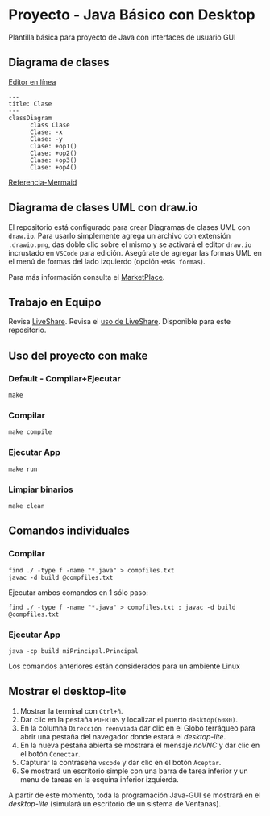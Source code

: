 # Proyecto - Java Básico con Desktop 

Plantilla básica para proyecto de Java con interfaces de usuario GUI

## Diagrama de clases
[Editor en línea](https://mermaid.live/)
```mermaid
---
title: Clase
---
classDiagram
      class Clase
      Clase: -x
      Clase: -y
      Clase: +op1()
      Clase: +op2()
      Clase: +op3()
      Clase: +op4()
```
[Referencia-Mermaid](https://mermaid.js.org/syntax/classDiagram.html)

## Diagrama de clases UML con draw.io
El repositorio está configurado para crear Diagramas de clases UML con ```draw.io```. Para usarlo simplemente agrega un archivo con extensión ```.drawio.png```, das doble clic sobre el mismo y se activará el editor ```draw.io``` incrustado en ```VSCode``` para edición. Asegúrate de agregar las formas UML en el menú de formas del lado izquierdo (opción ```+Más formas```).

Para más información consulta el [MarketPlace](https://marketplace.visualstudio.com/items?itemName=hediet.vscode-drawio).


## Trabajo en Equipo

Revisa [LiveShare](https://youtu.be/9QXwSg9-2qQ). Revisa el [uso de LiveShare](https://www.youtube.com/watch?v=nj535VbE9pQ). Disponible para este repositorio.

## Uso del proyecto con make

### Default - Compilar+Ejecutar
```
make
```
### Compilar
```
make compile
```
### Ejecutar App
```
make run
```
### Limpiar binarios
```
make clean
```
## Comandos individuales
### Compilar

```
find ./ -type f -name "*.java" > compfiles.txt
javac -d build @compfiles.txt
```
Ejecutar ambos comandos en 1 sólo paso:

```
find ./ -type f -name "*.java" > compfiles.txt ; javac -d build @compfiles.txt
```
### Ejecutar App
```
java -cp build miPrincipal.Principal
```
Los comandos anteriores están considerados para un ambiente Linux

## Mostrar el desktop-lite

1. Mostrar la terminal con `Ctrl+ñ`.
2. Dar clic en la pestaña ```PUERTOS``` y localizar el puerto ```desktop(6080)```.
3. En la columna ```Dirección reenviada``` dar clic en el Globo terráqueo para abrir una pestaña del navegador donde estará el *desktop-lite*. 
4. En la nueva pestaña abierta se mostrará el mensaje *noVNC* y dar clic en el botón ```Conectar```.
5. Capturar la contraseña ```vscode``` y dar clic en el botón ```Aceptar```.
6. Se mostrará un escritorio simple con una barra de tarea inferior y un menu de tareas en la esquina inferior izquierda.

A partir de este momento, toda la programación Java-GUI se mostrará en el *desktop-lite* (simulará un escritorio de un sistema de Ventanas).
